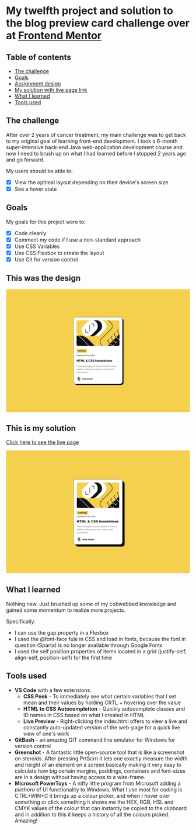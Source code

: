 # My twelfth project and solution to the blog preview card challenge over at [Frontend Mentor](https://www.frontendmentor.io/challenges)

## Table of contents
- [The challenge](#the-challenge)
- [Goals](#goals)
- [Assignment design](#this-was-the-design)
- [My solution with live page link](#this-is-my-solution)
- [What I learned](#what-i-learned)
- [Tools used](#tools-used)


## The challenge

After over 2 years of cancer treatment, my main challenge was to get back to my original goal of learning front-end development. I took a 6-month super-intensive back-end Java web-application development course and now I need to brush up on what I had learned before I stopped 2 years ago and go forward.

My users should be able to:

- [x] View the optimal layout depending on their device's screen size
- [x] See a hover state

## Goals

My goals for this project were to:

- [x] Code cleanly
- [x] Comment my code if I use a non-standard approach
- [x] Use CSS Variables
- [x] Use CSS Flexbox to create the layout
- [x] Use Git for version control

## This was the design

![](./design/desktop-design.jpg)

## This is my solution

[Click here to see the live page](https://arthurpog.github.io/blog-preview-card/)

![](./design/my-solution.png)

## What I learned

Nothing new. Just brushed up some of my cobwebbed knowledge and gained some momentum to realize more projects.

Specifically:

- I can use the gap property in a Flexbox
- I used the @font-face fule in CSS and load in fonts, because the font in question (Sparta) is no longer available through Google Fonts
- I used the self position properties of items located in a grid (justify-self, align-self, position-self) for the first time

## Tools used

- **VS Code** with a few extensions:
  - **CSS Peek** - To immediately see what certain variables that I set mean and their values by holding CRTL + hovering over the value
  - **HTML to CSS Autocompletion** - Quickly autocomplete classes and ID names in CSS based on what I created in HTML
  - **Live Preview** - Right-clicking the index.html offers to view a live and constantly auto-updated version of the web-page for a quick live view of one's work
- **GitBash** - an amazing GIT command line emulator for Windows for version control
- **Greenshot** - A fantastic little open-source tool that is like a screenshot on steroids. After pressing PrtScrn it lets one exactly measure the width and height of an element on a screen basically making it very easy to calculate how big certain margins, paddings, containers and font-sizes are in a design without having access to a wire-frame.
- **Microsoft PowerToys** - A nifty little program from Microsoft adding a *plethora* of UI functionality to Windows. What I use most for coding is CTRL+WIN+C it brings up a colour picker, and when I hover over something or click something it shows me the HEX, RGB, HSL and CMYK values of the colour that can instantly be copied to the clipboard and in addition to this it keeps a history of all the colours picked. Amazing!